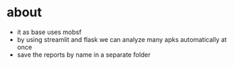 # about
- it as base uses mobsf
- by using streamlit and flask we can analyze many apks automatically at once
- save the reports by name in a separate folder
